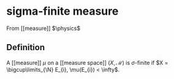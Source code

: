 # sigma-finite measure
From [[measure]]
$\physics$
## Definition
A [[measure]] $\mu$ on a [[measure space]] $(X, \mathcal{M})$ is $\sigma$-finite if $X = \bigcup\limits_{\N} E_{i}, \mu(E_{i}) < \infty$. 